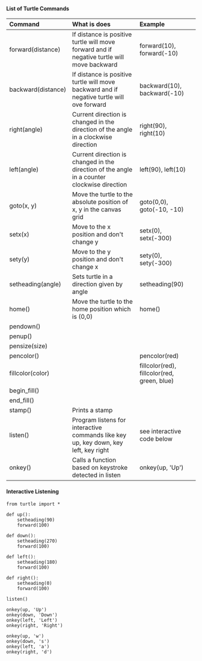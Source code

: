 #### List of Turtle Commands

| Command | What is does | Example |
| :--- | :--- | :--- |
| forward\(distance\) | If distance is positive turtle will move forward and if negative turtle will move backward | forward\(10\), forward\(-10\) |
| backward\(distance\) | If distance is positive turtle will move backward and if negative turtle will ove forward | backward\(10\), backward\(-10\) |
| right\(angle\) | Current direction is changed in the direction of the angle in a clockwise direction | right\(90\), right\(10\) |
| left\(angle\) | Current direction is changed in the direction of the angle in a counter clockwise direction | left\(90\), left\(10\) |
| goto\(x, y\) | Move the turtle to the absolute position of x, y in the canvas grid | goto\(0,0\), goto\(-10, -10\) |
| setx\(x\) | Move to the x position and don't change y | setx\(0\), setx\(-300\) |
| sety\(y\) | Move to the y position and don't change x | sety\(0\), sety\(-300\) |
| setheading\(angle\) | Sets turtle in a direction given by angle | setheading\(90\) |
| home\(\) | Move the turtle to the home position which is \(0,0\) | home\(\) |
| pendown\(\) |  |  |
| penup\(\) |  |  |
| pensize\(size\) |  |  |
| pencolor\(\) |  | pencolor\(red\) |
| fillcolor\(color\) |  | fillcolor\(red\), fillcolor\(red, green, blue\) |
| begin\_fill\(\) |  |  |
| end\_fill\(\) |  |  |
| stamp\(\) | Prints a stamp |  |
| listen\(\) | Program listens for interactive commands like key up, key down, key left, key right | see interactive code below |
| onkey\(\) | Calls a function based on keystroke detected in listen | onkey\(up, 'Up'\) |

#### Interactive Listening 

```
from turtle import *

def up():
    setheading(90)
    forward(100)

def down():
    setheading(270)
    forward(100)

def left():
    setheading(180)
    forward(100)

def right():
    setheading(0)
    forward(100)

listen()

onkey(up, 'Up')
onkey(down, 'Down')
onkey(left, 'Left')
onkey(right, 'Right')

onkey(up, 'w')
onkey(down, 's')
onkey(left, 'a')
onkey(right, 'd')
```



